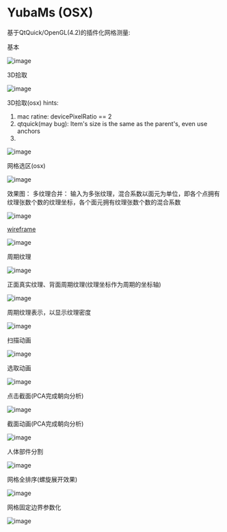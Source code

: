 # YubaMs (OSX)

基于QtQuick/OpenGL(4.2)的插件化网格测量:


基本

![image](https://github.com/xiconxi/YubaMs/raw/master/screenshots/yuba.png)

3D拾取

![image](https://github.com/xiconxi/YubaMs/raw/master/screenshots/face_pick.png)

3D拾取(osx)
hints:
1. mac ratine: devicePixelRatio == 2
2. qtquick(may bug): Item's size is the same as the parent's, even use anchors
3. 
![image](https://github.com/xiconxi/YubaMs/raw/master/screenshots/yuba_osx.png)

网格选区(osx)

![image](https://github.com/xiconxi/YubaMs/raw/master/screenshots/face_select.gif)

效果图：
多纹理合并：
    输入为多张纹理，混合系数以面元为单位，即各个点拥有纹理张数个数的纹理坐标，各个面元拥有纹理张数个数的混合系数

![image](https://github.com/xiconxi/YubaMs/raw/master/screenshots/20180623-191330.png)

[wireframe](https://github.com/xiconxi/YubaMesh/blob/master/wireframe.md)

![image](https://github.com/xiconxi/YubaMs/raw/master/screenshots/20180603-223426.png)

周期纹理

![image](https://github.com/xiconxi/YubaMs/raw/master/screenshots/20180603-190305.png)

正面真实纹理、背面周期纹理(纹理坐标作为周期的坐标轴)

![image](https://github.com/xiconxi/YubaMs/raw/master/screenshots/20180603-155820.png)

周期纹理表示，以显示纹理密度

![image](https://github.com/xiconxi/YubaMs/raw/master/screenshots/20180603-154820.png)

扫描动画

![image](https://github.com/xiconxi/YubaMs/raw/master/screenshots/scan_line.gif)

选取动画

![image](https://github.com/xiconxi/YubaMs/raw/master/screenshots/pick_select.gif)

点击截面(PCA完成朝向分析)

![image](https://github.com/xiconxi/YubaMs/raw/master/screenshots/slice.gif)

截面动画(PCA完成朝向分析)

![image](https://github.com/xiconxi/YubaMs/raw/master/screenshots/slices.gif)

人体部件分割

![image](https://github.com/xiconxi/YubaMs/raw/master/screenshots/components.gif)

网格全排序(螺旋展开效果)

![image](https://github.com/xiconxi/YubaMs/raw/master/screenshots/bunny.gif)

网格固定边界参数化

![image](https://github.com/xiconxi/YubaMs/raw/master/screenshots/20181004-100714.png)




